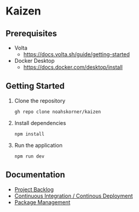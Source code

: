 # Kaizen

## Prerequisites

- Volta
  - https://docs.volta.sh/guide/getting-started
- Docker Desktop
  - https://docs.docker.com/desktop/install

## Getting Started

1. Clone the repository

   ```
   gh repo clone noahskorner/kaizen
   ```

2. Install dependencies

   ```
   npm install
   ```

3. Run the application

   ```
   npm run dev
   ```

## Documentation

- [Project Backlog](./docs/project-backlog.md)
- [Continuous Integration / Continous Deployment](./docs/ci-cd.md)
- [Package Management](./docs/packages.md)
